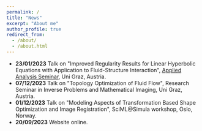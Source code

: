 ```yaml
---
permalink: /
title: "News"
excerpt: "About me"
author_profile: true
redirect_from: 
  - /about/
  - /about.html
---
```


- **23/01/2023** Talk on "Improved Regularity Results for Linear Hyperbolic Equations with Application to Fluid-Structure Interaction", <a href="https://sites.google.com/view/appliedanalysisgraz/">Applied Analysis Seminar</a>, Uni Graz, Austria.
- **07/12/2023** Talk on "Topology Optimization of Fluid Flow", Research Seminar in Inverse Problems and Mathematical Imaging, Uni Graz, Austria. 
- **01/12/2023** Talk on "Modeling Aspects of Transformation Based Shape Optimization and Image Registration", SciML@Simula workshop, Oslo, Norway.
- **20/09/2023** Website online.

